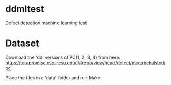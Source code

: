 # ddmltest
Defect detection machine learning test

# Dataset
Download the 'dd' versions of PC{1, 2, 3, 4} from here:
https://terapromise.csc.ncsu.edu/!/#repo/view/head/defect/mccabehalsted/pc

Place the files in a 'data' folder and run Make
